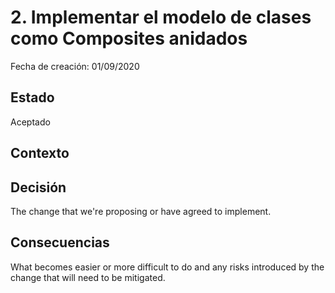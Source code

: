 # 2. Implementar el modelo de clases como Composites anidados

Fecha de creación: 01/09/2020

## Estado

Aceptado

## Contexto



## Decisión

The change that we're proposing or have agreed to implement.

## Consecuencias

What becomes easier or more difficult to do and any risks introduced by the change that will need to be mitigated.
